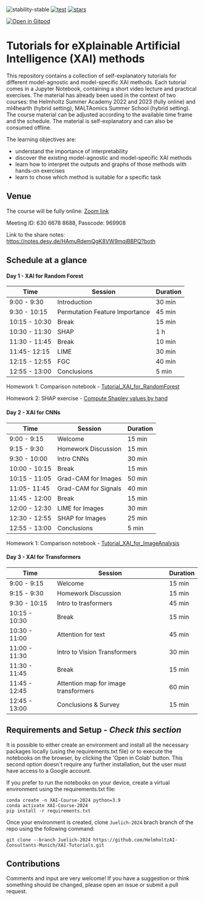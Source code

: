 ![stability-stable](https://img.shields.io/badge/stability-stable-green.svg)
[![test](https://github.com/HelmholtzAI-Consultants-Munich/XAI-Tutorials/actions/workflows/test_notebooks.yml/badge.svg)](https://github.com/HelmholtzAI-Consultants-Munich/XAI-Tutorials/actions/workflows/test_notebooks.yml)
[![stars](https://img.shields.io/github/stars/HelmholtzAI-Consultants-Munich/XAI-Tutorials?logo=GitHub&color=yellow)](https://github.com/HelmholtzAI-Consultants-Munich/XAI-Tutorials/stargazers)

[![Open in Gitpod](https://gitpod.io/button/open-in-gitpod.svg)](https://gitpod.io/#https://github.com/HelmholtzAI-Consultants-Munich/XAI-Tutorials)

# Tutorials for eXplainable Artificial Intelligence (XAI) methods

This repository contains a collection of self-explanatory tutorials for different model-agnostic and model-specific XAI methods.
Each tutorial comes in a Jupyter Notebook, containing a short video lecture and practical exercises.
The material has already been used in the context of two courses: the Helmholtz Summer Academy 2022 and 2023 (fully online) and ml4hearth (hybrid setting), MALTAomics Summer School (hybrid setting).
The course material can be adjusted according to the available time frame and the schedule.
The material is self-explanatory and can also be consumed offline.

The learning objectives are:

- understand the importance of interpretability
- discover the existing model-agnostic and model-specific XAI methods
- learn how to interpret the outputs and graphs of those methods with hands-on exercises
- learn to chose which method is suitable for a specific task

## Venue
The course will be fully online:
[Zoom link](https://fz-juelich-de.zoom.us/j/63066788688?pwd=bGpLZm9oN3lJSFJlbXRkQjdZMHRRQT09)

Meeting ID: 630 6678 8688, Passcode: 969908

Link to the share notes: https://notes.desy.de/HAmuRdemQgK8VW9mqjBBPQ?both

## Schedule at a glance

#### Day 1 - XAI for Random Forest
|  Time | Session  | Duration  |
|---|---|---|
|9:00 - 9:30 |Introduction |30 min|
|9:30 - 10:15 |	Permutation Feature Importance|	45 min|
|10:15 - 10:30 | Break|	15 min|
| 10:30 - 11:30 | SHAP | 1 h| 
|11:30 - 11:45 | Break|	10 min|
|11:45- 12:15 |	LIME | 30 min|
|12:15 - 12:55 | FGC |40 min|
|12:55 - 13:00 | Conclusions |5 min|

Homework 1: Comparison notebook - [Tutorial_XAI_for_RandomForest](https://github.com/HelmholtzAI-Consultants-Munich/XAI-Tutorials/blob/Juelich-2024/xai-for-tabular-data/Tutorial_XAI_for_RandomForests.ipynb)

Homework 2: SHAP exercise - [Compute Shapley values by hand](https://github.com/HelmholtzAI-Consultants-Munich/XAI-Tutorials/blob/Juelich-2024/SHAP_exercise.pdf)


#### Day 2 - XAI for CNNs
|  Time | Session  | Duration  |
|---|---|---|
|9:00 - 9:15 | Welcome |15 min|
|9:15 - 9:30 |	Homework Discussion| 15 min|
|9:30 - 10:00 | Intro CNNs|	30 min|
|10:00 - 10:15 | Break | 15 min| 
|10:15 - 11:05 | Grad-CAM for Images| 50 min|
|11:05- 11:45 |	 Grad-CAM for Signals | 40 min|
|11:45 - 12:00 | Break | 15 min| 
|12:00 - 12:30 | LIME for Images | 30 min|
|12:30 - 12:55| SHAP for Images | 25 min |
|12:55 - 13:00 | Conclusions |5 min|

Homework 1: Comparison notebook - [Tutorial_XAI_for_ImageAnalysis](https://github.com/HelmholtzAI-Consultants-Munich/XAI-Tutorials/blob/Juelich-2024/xai-for-image-data/Tutorial_XAI_for_ImageAnalysis.ipynb)


#### Day 3 - XAI for Transformers
|  Time | Session  | Duration  |
|---|---|---|
|9:00 - 9:15 |Welcome |15 min|
|9:15 - 9:30 |	Homework Discussion| 15 min|
|9:30 - 10:15 | Intro to trasformers | 45 min|
|10:15 - 10:30 | Break | 15 min| 
|10:30 - 11:00 | Attention for text | 45 min|
|11:00 - 11:30 | Intro to Vision Transformers | 30 min|
|11:30 - 11:45 | Break | 15 min| 
|11:45 - 12:45 | Attention map for image transformers | 60 min|
|12:45 - 13:00 | Conclusions & Survey | 15 min|


## Requirements and Setup - *Check this section*

It is possible to either create an environment and install all the necessary packages locally (using the requirements.txt file) or to execute the notebooks on the browser, by clicking the 'Open in Colab' button. This second option doesn't require any further installation, but the user must have access to a Google account.

If you prefer to run the notebooks on your device, create a virtual environment using the requirements.txt file:
```
conda create -n XAI-Course-2024 python=3.9
conda activate XAI-Course-2024
pip install -r requirements.txt
```

Once your environment is created, clone `Juelich-2024` brach branch of the repo using the following command:

```
git clone --branch Juelich-2024 https://github.com/HelmholtzAI-Consultants-Munich/XAI-Tutorials.git
```

## Contributions

Comments and input are very welcome! If you have a suggestion or think something should be changed, please open an issue or submit a pull request. 
